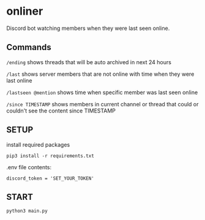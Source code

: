 # onliner
Discord bot watching members when they were last seen online.

## Commands

`/ending` shows threads that will be auto archived in next 24 hours

`/last` shows server members that are not online with time when they were last online

`/lastseen @mention` shows time when specific member was last seen online

`/since TIMESTAMP` shows members in current channel or thread that could or couldn't see the content since TIMESTAMP


## SETUP

install required packages

    pip3 install -r requirements.txt

.env file contents:

    discord_token = 'SET_YOUR_TOKEN'

## START

    python3 main.py
